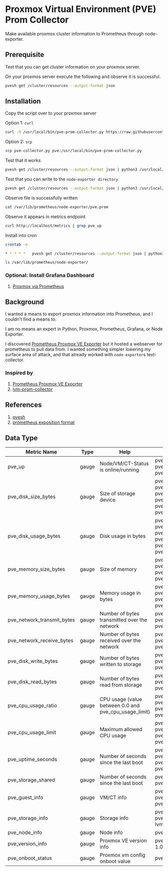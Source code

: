 # Proxmox Virtual Environment (PVE) Prom Collector

Make available proxmox cluster information to Prometheus through node-exporter.

## Prerequisite

Test that you can get cluster information on your proxmox server.

On your proxmos server execute the following and observe it is successful.
```sh
pvesh get /cluster/resources --output-format json
```

## Installation

Copy the script over to your proxmox server

Option 1: `curl`

```sh
curl -O /usr/local/bin/pve-prom-collector.py https://raw.githubusercontent.com/aizatto/pve-prom-collector/main/pve-prom-collector.py
```

Option 2: `scp`

```sh
scp pve-collector.py pve:/usr/local/bin/pve-prom-collector.py
```

Test that it works
```sh
pvesh get /cluster/resources --output-format json | python3 /usr/local/bin/pve-prom-collector.py
```

Test that you can write to the `node-exporter directory`
```sh
pvesh get /cluster/resources --output-format json | python3 /usr/local/bin/pve-prom-collector.py | sponge /var/lib/prometheus/node-exporter/pve.prom
```

Observe file is successfully written
```sh
cat /var/lib/prometheus/node-exporter/pve.prom
```

Observe it appears in metrics endpoint
```sh
curl http://localhost/metrics | grep pve_up
```

Install into cron
```sh
crontab -e
```

```sh
* * * * *   pvesh get /cluster/resources --output-format json | python3 /usr/local/bin/pve-prom-collector.py | sponge /var/lib/prometheus/node-exporter/pve.prom
```

```sh
ls /var/lib/prometheus/node-exporter/
```

### Optional: Install Grafana Dashboard

1. [Proxmox via Prometheus](https://grafana.com/grafana/dashboards/10347-proxmox-via-prometheus/)

## Background

I wanted a means to export proxmox information into Prometheus, and I couldn't find a means to.

I am no means an expert in Python, Proxmox, Prometheus, Grafana, or Node Exporter.

I discovered [Prometheus Proxmox VE Exporter](https://github.com/prometheus-pve/prometheus-pve-exporter) but it hosted a webserver for prometheus to pull data from. I wanted something simpler lowering my surface area of attack, and that already worked with `node-exporter`s text-collector.

### Inspired by

1. [Prometheus Proxmox VE Exporter](https://github.com/prometheus-pve/prometheus-pve-exporter)
2. [lvm-prom-collector](https://github.com/prometheus-community/node-exporter-textfile-collector-scripts/blob/master/lvm-prom-collector)

## References

1. [pvesh](https://pve.proxmox.com/pve-docs/pvesh.1.html)
1. [prometheus exposition format](https://github.com/prometheus/docs/blob/main/content/docs/instrumenting/exposition_formats.md#text-format-example)

## Data Type

| Metric Name                | Type  | Help                                                  | Example                                                                                                                                                                                                                                                                                                                                                       |
|----------------------------|-------|-------------------------------------------------------|---------------------------------------------------------------------------------------------------------------------------------------------------------------------------------------------------------------------------------------------------------------------------------------------------------------------------------------------------------------|
| pve_up                     | gauge | Node/VM/CT-Status is online/running                   | pve_up{id="node/pve"} 1.0<br>pve_up{id="lxc/101"} 0.0<br>pve_up{id="lxc/102"} 1.0                                                                                                                                                                                                                                                                             |
| pve_disk_size_bytes        | gauge | Size of storage device                                | pve_disk_size_bytes{id="lxc/100"} 9.126805504e+09<br>pve_disk_size_bytes{id="lxc/101"} 8.589934592e+09<br>pve_disk_size_bytes{id="lxc/102"} 2.2081499136e+010<br>pve_disk_size_bytes{id="node/pve"} 1.0086172672e+011<br>pve_disk_size_bytes{id="storage/pve/local"} 1.0086172672e+011<br>pve_disk_size_bytes{id="storage/pve/local-lvm"} 1.836111101952e+012 |
| pve_disk_usage_bytes       | gauge | Disk usage in bytes                                   | pve_disk_usage_bytes{id="lxc/100"} 0.0<br>pve_disk_usage_bytes{id="lxc/101"} 0.0<br>pve_disk_usage_bytes{id="lxc/102"} 1.5069761536e+010<br>pve_disk_usage_bytes{id="node/pve"} 4.203134976e+09<br>pve_disk_usage_bytes{id="storage/pve/local"} 4.203134976e+09<br>pve_disk_usage_bytes{id="storage/pve/local-lvm"} 1.7626666578e+010                         |
| pve_memory_size_bytes      | gauge | Size of memory                                        | pve_memory_size_bytes{id="lxc/100"} 1.073741824e+09<br>pve_memory_size_bytes{id="lxc/101"} 8.589934592e+09<br>pve_memory_size_bytes{id="lxc/102"} 1.7179869184e+010<br>pve_memory_size_bytes{id="node/pve"} 3.3422065664e+010                                                                                                                                 |
| pve_memory_usage_bytes     | gauge | Memory usage in bytes                                 | pve_memory_usage_bytes{id="lxc/100"} 0.0<br>pve_memory_usage_bytes{id="lxc/101"} 0.0<br>pve_memory_usage_bytes{id="lxc/102"} 2.73381376e+09<br>pve_memory_usage_bytes{id="node/pve"} 4.297396224e+09                                                                                                                                                          |
| pve_network_transmit_bytes | gauge | Number of bytes transmitted over the network          | pve_network_transmit_bytes{id="lxc/100"} 0.0<br>pve_network_transmit_bytes{id="lxc/101"} 0.0<br>pve_network_transmit_bytes{id="lxc/102"} 8.71139672e+08                                                                                                                                                                                                       |
| pve_network_receive_bytes  | gauge | Number of bytes received over the network             | pve_network_receive_bytes{id="lxc/100"} 0.0<br>pve_network_receive_bytes{id="lxc/101"} 0.0<br>pve_network_receive_bytes{id="lxc/102"} 2.206799433e+09                                                                                                                                                                                                         |
| pve_disk_write_bytes       | gauge | Number of bytes written to storage                    | pve_disk_write_bytes{id="lxc/100"} 0.0<br>pve_disk_write_bytes{id="lxc/101"} 0.0<br>pve_disk_write_bytes{id="lxc/102"} 1.37592832e+08                                                                                                                                                                                                                         |
| pve_disk_read_bytes        | gauge | Number of bytes read from storage                     | pve_disk_read_bytes{id="lxc/100"} 0.0<br>pve_disk_read_bytes{id="lxc/101"} 0.0<br>pve_disk_read_bytes{id="lxc/102"} 7.54520064e+08                                                                                                                                                                                                                            |
| pve_cpu_usage_ratio        | gauge | CPU usage (value between 0.0 and pve_cpu_usage_limit) | pve_cpu_usage_ratio{id="lxc/100"} 0.0<br>pve_cpu_usage_ratio{id="lxc/101"} 0.0<br>pve_cpu_usage_ratio{id="lxc/102"} 0.0287861703119817<br>pve_cpu_usage_ratio{id="node/pve"} 0.0144081480561421                                                                                                                                                               |
| pve_cpu_usage_limit        | gauge | Maximum allowed CPU usage                             | pve_cpu_usage_limit{id="lxc/100"} 1.0<br>pve_cpu_usage_limit{id="lxc/101"} 1.0<br>pve_cpu_usage_limit{id="lxc/102"} 4.0<br>pve_cpu_usage_limit{id="node/pve"} 8.0                                                                                                                                                                                             |
| pve_uptime_seconds         | gauge | Number of seconds since the last boot                 | pve_uptime_seconds{id="lxc/100"} 0.0<br>pve_uptime_seconds{id="lxc/101"} 0.0<br>pve_uptime_seconds{id="lxc/102"} 246808.0<br>pve_uptime_seconds{id="node/pve"} 342781.0                                                                                                                                                                                       |
| pve_storage_shared         | gauge | Number of seconds since the last boot                 | pve_storage_shared{id="storage/pve/local"} 0.0<br>pve_storage_shared{id="storage/pve/local-lvm"} 0.0                                                                                                                                                                                                                                                          |
| pve_guest_info             | gauge | VM/CT info                                            | pve_guest_info{id="lxc/100",name="alpine",node="pve",type="lxc"} 1.0<br>pve_guest_info{id="lxc/101",name="ubuntu",node="pve",type="lxc"} 1.0<br>pve_guest_info{id="lxc/102",name="fedora",node="pve",type="lxc"} 1.0                                                                                                                                          |
| pve_storage_info           | gauge | Storage info                                          | pve_storage_info{id="storage/pve/local",node="pve",storage="local"} 1.0<br>pve_storage_info{id="storage/pve/local-lvm",node="pve",storage="local-lvm"} 1.0                                                                                                                                                                                                    |
| pve_node_info              | gauge | Node info                                             | pve_node_info{id="node/pve",level="",name="pve",nodeid="0"} 1.0                                                                                                                                                                                                                                                                                               |
| pve_version_info           | gauge | Proxmox VE version info                               | pve_version_info{release="8.0",repoid="bbf3993334bfa916",version="8.0.3"} 1.0                                                                                                                                                                                                                                                                                 |
| pve_onboot_status          | gauge | Proxmox vm config onboot value                        | pve_onboot_status{id="lxc/102",node="pve",type="lxc"} 1.0                                                                                                                                                                                                                                                                                                     |
